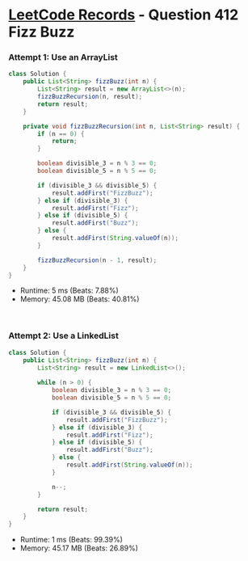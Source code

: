 # [LeetCode Records](../../README.md) - Question 412 Fizz Buzz

### Attempt 1: Use an ArrayList
```java
class Solution {
    public List<String> fizzBuzz(int n) {
        List<String> result = new ArrayList<>(n);
        fizzBuzzRecursion(n, result);
        return result;
    }

    private void fizzBuzzRecursion(int n, List<String> result) {
        if (n == 0) {
            return;
        }

        boolean divisible_3 = n % 3 == 0;
        boolean divisible_5 = n % 5 == 0;

        if (divisible_3 && divisible_5) {
            result.addFirst("FizzBuzz");
        } else if (divisible_3) {
            result.addFirst("Fizz");
        } else if (divisible_5) {
            result.addFirst("Buzz");
        } else {
            result.addFirst(String.valueOf(n));
        }

        fizzBuzzRecursion(n - 1, result);
    }
}
```
- Runtime: 5 ms (Beats: 7.88%)
- Memory: 45.08 MB (Beats: 40.81%)

<br>

### Attempt 2: Use a LinkedList
```java
class Solution {
    public List<String> fizzBuzz(int n) {
        List<String> result = new LinkedList<>();
        
        while (n > 0) {
            boolean divisible_3 = n % 3 == 0;
            boolean divisible_5 = n % 5 == 0;

            if (divisible_3 && divisible_5) {
                result.addFirst("FizzBuzz");
            } else if (divisible_3) {
                result.addFirst("Fizz");
            } else if (divisible_5) {
                result.addFirst("Buzz");
            } else {
                result.addFirst(String.valueOf(n));
            }

            n--;
        }

        return result;
    }
}
```
- Runtime: 1 ms (Beats: 99.39%)
- Memory: 45.17 MB (Beats: 26.89%)

<br>
